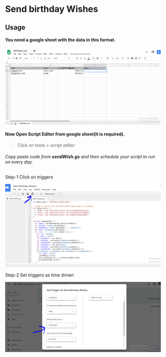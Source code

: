 # Send birthday Wishes

## Usage
#### You need a google sheet with the data in this format. 

![Sample Sheet](https://github.com/abhi11210646/birthday-wishes/blob/master/birthday.PNG)

#### Now Open Script Editor from google sheet(It is required).
 > Click on tools > script editor
 
###### Copy paste code from <b>sendWish.gs</b> and then schedule your script to run on every day.

Step-1 Click on triggers

![triggers](https://github.com/abhi11210646/Birthday-wishes/blob/master/gs.PNG)

Step-2 Set triggers as time driven

![time driven triggers](https://github.com/abhi11210646/Birthday-wishes/blob/master/trd.PNG)



 
